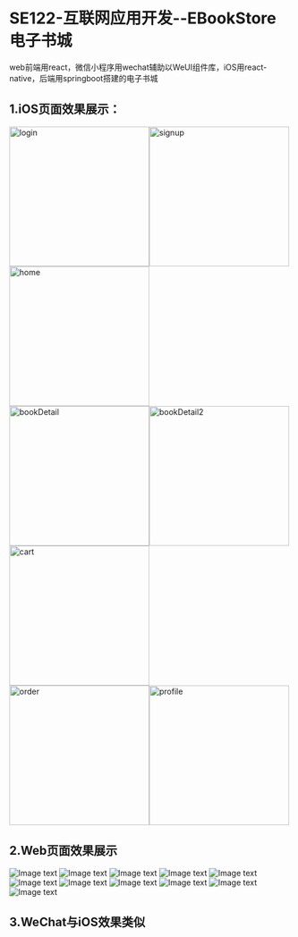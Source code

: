 # SE122-互联网应用开发--EBookStore电子书城
web前端用react，微信小程序用wechat辅助以WeUI组件库，iOS用react-native，后端用springboot搭建的电子书城

## 1.iOS页面效果展示：

<img src="https://github.com/Shang-QY/SE122-/blob/master/showImages/ios/ios_login.png" width="250" alt="login"/><img src="https://github.com/Shang-QY/SE122-/blob/master/showImages/ios/ios_signup.png" width="250" alt="signup"/><img src="https://github.com/Shang-QY/SE122-/blob/master/showImages/ios/ios_home.png" width="250" alt="home"/><br/>
<img src="https://github.com/Shang-QY/SE122-/blob/master/showImages/ios/ios_bookDetail.png" width="250" alt="bookDetail"/><img src="https://github.com/Shang-QY/SE122-/blob/master/showImages/ios/ios_bookDetail2.png" width="250" alt="bookDetail2"/><img src="https://github.com/Shang-QY/SE122-/blob/master/showImages/ios/ios_cart.png" width="250" alt="cart"/><br/>
<img src="https://github.com/Shang-QY/SE122-/blob/master/showImages/ios/ios_order.png" width="250" alt="order"/><img src="https://github.com/Shang-QY/SE122-/blob/master/showImages/ios/ios_profile.png" width="250" alt="profile"/>

## 2.Web页面效果展示

![Image text](https://github.com/Shang-QY/SE122-/blob/master/showImages/web/login.png)
![Image text](https://github.com/Shang-QY/SE122-/blob/master/showImages/web/home.png)
![Image text](https://github.com/Shang-QY/SE122-/blob/master/showImages/web/bookDetail.png)
![Image text](https://github.com/Shang-QY/SE122-/blob/master/showImages/web/cart.png)
![Image text](https://github.com/Shang-QY/SE122-/blob/master/showImages/web/order.png)
![Image text](https://github.com/Shang-QY/SE122-/blob/master/showImages/web/profile.png)
![Image text](https://github.com/Shang-QY/SE122-/blob/master/showImages/web/bookManage.png)
![Image text](https://github.com/Shang-QY/SE122-/blob/master/showImages/web/bookManage2.png)
![Image text](https://github.com/Shang-QY/SE122-/blob/master/showImages/web/orderManage.png)
![Image text](https://github.com/Shang-QY/SE122-/blob/master/showImages/web/userManage.png)
![Image text](https://github.com/Shang-QY/SE122-/blob/master/showImages/web/statistic.png)

## 3.WeChat与iOS效果类似

